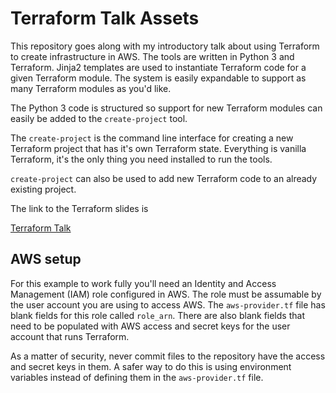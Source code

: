 # Terraform Talk Assets

This repository goes along with my introductory talk about using
Terraform to create infrastructure in AWS. The tools are written in
Python 3 and Terraform. Jinja2 templates are used to instantiate 
Terraform code for a given Terraform module. The system is easily
expandable to support as many Terraform modules as you'd like.

The Python 3 code is structured so support for new Terraform modules
can easily be added to the `create-project` tool.

The `create-project` is the command line interface for creating a
new Terraform project that has it's own Terraform state. Everything
is vanilla Terraform, it's the only thing you need installed to run
the tools.

`create-project` can also be used to add new Terraform code to an
already existing project.

The link to the Terraform slides is

[Terraform Talk](https://docs.google.com/presentation/d/19xOjTywI4pWPDP43Fkz-_yd1q6-UCI8lWYl3VlQmr1g/edit?usp=sharing)

## AWS setup

For this example to work fully you'll need an Identity and Access Management (IAM) role
configured in AWS. The role must be assumable by the user account you are using to access
AWS. The `aws-provider.tf` file has blank fields for this role called `role_arn`. There
are also blank fields that need to be populated with AWS access and secret keys for
the user account that runs Terraform.

As a matter of security, never commit files to the repository have the access and secret
keys in them. A safer way to do this is using environment variables instead of defining
them in the `aws-provider.tf` file.

